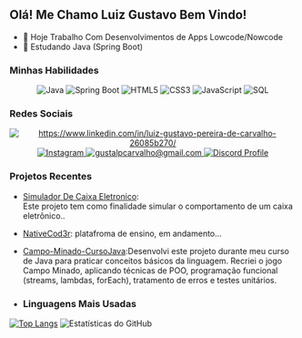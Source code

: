 ## Olá! Me Chamo Luiz Gustavo Bem Vindo!

- 🔭 Hoje Trabalho Com Desenvolvimentos de Apps Lowcode/Nowcode 
- 🌱 Estudando Java (Spring Boot)

### Minhas Habilidades

<p align="center">
  <img src="https://img.shields.io/badge/Java-ED8B00?style=for-the-badge&logo=java&logoColor=white" alt="Java">
  <img src="https://img.shields.io/badge/Spring_Boot-6DB33F?style=for-the-badge&logo=spring-boot&logoColor=white" alt="Spring Boot">
  <img src="https://img.shields.io/badge/HTML5-E34F26?style=for-the-badge&logo=html5&logoColor=white" alt="HTML5">
  <img src="https://img.shields.io/badge/CSS3-1572B6?style=for-the-badge&logo=css3&logoColor=white" alt="CSS3">
  <img src="https://img.shields.io/badge/JavaScript-F7DF1E?style=for-the-badge&logo=javascript&logoColor=black" alt="JavaScript">
  <img src="https://img.shields.io/badge/SQL-4479A1?style=for-the-badge&logo=sql&logoColor=white" alt="SQL">
</p>

### Redes Sociais

<p align="center">
  <a href="https://www.linkedin.com/in/luiz-gustavo-pereira-de-carvalho-26085b270?utm_source=share&utm_campaign=share_via&utm_content=profile&utm_medium=ios_app" target="_blank">
    <img src="https://img.shields.io/badge/LinkedIn-0077B5?style=for-the-badge&logo=linkedin&logoColor=white" alt="https://www.linkedin.com/in/luiz-gustavo-pereira-de-carvalho-26085b270/">
  </a>
  <a href="https://www.instagram.com/gusta.carvalh0?igsh=ZG1xbnE3cGhpbDg0&utm_source=qr" target="_blank">
    <img src="https://img.shields.io/badge/Instagram-E4405F?style=for-the-badge&logo=instagram&logoColor=white" alt="Instagram">
  </a>
  <a href="https://myaccount.google.com/u/1/profile?pageId=none"target="_blank">
    <img src="https://img.shields.io/badge/Gmail-D14836?style=for-the-badge&logo=gmail&logoColor=white" alt="gustalpcarvalho@gmail.com">
  </a>
<a href="https://discord.com/users/luizgustavo_80954" target="_blank">
  <img src="https://img.shields.io/badge/Discord-7289DA?style=for-the-badge&logo=discord&logoColor=white" alt="Discord Profile">
</a>



</p>

### Projetos Recentes

- [Simulador De Caixa Eletronico](https://github.com/6gusta/SIMULADOR-DE-CAIXA-ELETRONICO-.git):  
Este projeto tem como finalidade simular o comportamento de um caixa eletrônico..
- [NativeCod3r](https://github.com/6gusta/NativerCod3r.git): platafroma de ensino, em andamento...
- [Campo-Minado-CursoJava](https://github.com/6gusta/Campo-Minado-CursoJava.git):Desenvolvi este projeto durante meu curso de Java para praticar conceitos básicos da linguagem. Recriei o jogo Campo Minado, aplicando técnicas de POO, programação funcional (streams, lambdas, forEach), tratamento de erros e testes unitários.

- ### Linguagens Mais Usadas


[![Top Langs](https://github-readme-stats.vercel.app/api/top-langs/?username=6gusta&layout=compact)](https://github.com/6gusta)     ![Estatísticas do GitHub](https://github-readme-stats.vercel.app/api?username=6gusta&show_icons=true&count_private=true&hide=issues,contribs)










